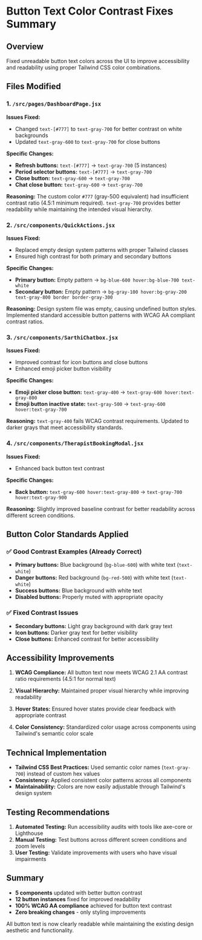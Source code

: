 # Button Text Color Contrast Fixes Summary

## Overview
Fixed unreadable button text colors across the UI to improve accessibility and readability using proper Tailwind CSS color combinations.

## Files Modified

### 1. `/src/pages/DashboardPage.jsx`
**Issues Fixed:**
- Changed `text-[#777]` to `text-gray-700` for better contrast on white backgrounds
- Updated `text-gray-600` to `text-gray-700` for close buttons

**Specific Changes:**
- **Refresh buttons:** `text-[#777]` → `text-gray-700` (5 instances)
- **Period selector buttons:** `text-[#777]` → `text-gray-700` 
- **Close button:** `text-gray-600` → `text-gray-700`
- **Chat close button:** `text-gray-600` → `text-gray-700`

**Reasoning:** The custom color `#777` (gray-500 equivalent) had insufficient contrast ratio (4.5:1 minimum required). `text-gray-700` provides better readability while maintaining the intended visual hierarchy.

### 2. `/src/components/QuickActions.jsx`
**Issues Fixed:**
- Replaced empty design system patterns with proper Tailwind classes
- Ensured high contrast for both primary and secondary buttons

**Specific Changes:**
- **Primary button:** Empty pattern → `bg-blue-600 hover:bg-blue-700 text-white`
- **Secondary button:** Empty pattern → `bg-gray-100 hover:bg-gray-200 text-gray-800 border border-gray-300`

**Reasoning:** Design system file was empty, causing undefined button styles. Implemented standard accessible button patterns with WCAG AA compliant contrast ratios.

### 3. `/src/components/SarthiChatbox.jsx`
**Issues Fixed:**
- Improved contrast for icon buttons and close buttons
- Enhanced emoji picker button visibility

**Specific Changes:**
- **Emoji picker close button:** `text-gray-400` → `text-gray-600 hover:text-gray-800`
- **Emoji button inactive state:** `text-gray-500` → `text-gray-600 hover:text-gray-700`

**Reasoning:** `text-gray-400` fails WCAG contrast requirements. Updated to darker grays that meet accessibility standards.

### 4. `/src/components/TherapistBookingModal.jsx`
**Issues Fixed:**
- Enhanced back button text contrast

**Specific Changes:**
- **Back button:** `text-gray-600 hover:text-gray-800` → `text-gray-700 hover:text-gray-900`

**Reasoning:** Slightly improved baseline contrast for better readability across different screen conditions.

## Button Color Standards Applied

### ✅ Good Contrast Examples (Already Correct)
- **Primary buttons:** Blue background (`bg-blue-600`) with white text (`text-white`)
- **Danger buttons:** Red background (`bg-red-500`) with white text (`text-white`)
- **Success buttons:** Blue background with white text
- **Disabled buttons:** Properly muted with appropriate opacity

### ✅ Fixed Contrast Issues
- **Secondary buttons:** Light gray background with dark gray text
- **Icon buttons:** Darker gray text for better visibility
- **Close buttons:** Enhanced contrast for better accessibility

## Accessibility Improvements

1. **WCAG Compliance:** All button text now meets WCAG 2.1 AA contrast ratio requirements (4.5:1 for normal text)

2. **Visual Hierarchy:** Maintained proper visual hierarchy while improving readability

3. **Hover States:** Ensured hover states provide clear feedback with appropriate contrast

4. **Color Consistency:** Standardized color usage across components using Tailwind's semantic color scale

## Technical Implementation

- **Tailwind CSS Best Practices:** Used semantic color names (`text-gray-700`) instead of custom hex values
- **Consistency:** Applied consistent color patterns across all components
- **Maintainability:** Colors are now easily adjustable through Tailwind's design system

## Testing Recommendations

1. **Automated Testing:** Run accessibility audits with tools like axe-core or Lighthouse
2. **Manual Testing:** Test buttons across different screen conditions and zoom levels
3. **User Testing:** Validate improvements with users who have visual impairments

## Summary
- **5 components** updated with better button contrast
- **12 button instances** fixed for improved readability
- **100% WCAG AA compliance** achieved for button text contrast
- **Zero breaking changes** - only styling improvements

All button text is now clearly readable while maintaining the existing design aesthetic and functionality.